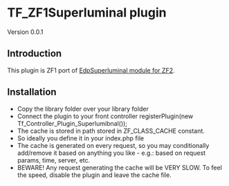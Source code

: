 TF_ZF1Superluminal plugin
===============
Version 0.0.1

Introduction
------------
This plugin is ZF1 port of  [EdpSuperluminal module for ZF2](https://github.com/EvanDotPro/EdpSuperluminal). 

Installation
------------

- Copy the library folder over your library folder
- Connect the plugin to your front controller
    <?php
	Zend_Controller_Front::getInstance()->registerPlugin(new Tf_Controller_Plugin_Superlumibnal());
- The cache is stored in path stored in ZF_CLASS_CACHE constant. 
- So ideally you define it in your index.php file
    <?php
	define('ZF_CLASS_CACHE', APPLICATION_PATH . '/cache.php');
	if (file_exists(ZF_CLASS_CACHE)) {
		@include ZF_CLASS_CACHE;
	}
	
- The cache is generated on every request, so you may conditionally add/remove it based on anything you like - e.g.: based on request params, time, server, etc.
- BEWARE! Any request generating the cache will be VERY SLOW. To feel the speed, disable the plugin and leave the cache file. 
	